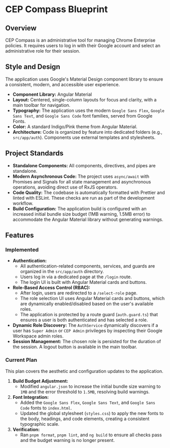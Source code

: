 # CEP Compass Blueprint

## Overview

CEP Compass is an administrative tool for managing Chrome Enterprise policies. It requires users to log in with their Google account and select an administrative role for their session.

## Style and Design

The application uses Google's Material Design component library to ensure a consistent, modern, and accessible user experience.

- **Component Library:** Angular Material
- **Layout:** Centered, single-column layouts for focus and clarity, with a main toolbar for navigation.
- **Typography:** The application uses the modern `Google Sans Flex`, `Google Sans Text`, and `Google Sans Code` font families, served from Google Fonts.
- **Color:** A standard Indigo/Pink theme from Angular Material.
- **Architecture:** Code is organized by feature into dedicated folders (e.g., `src/app/auth`). Components use external templates and stylesheets.

## Project Standards

- **Standalone Components:** All components, directives, and pipes are standalone.
- **Modern Asynchronous Code:** The project uses `async/await` with Promises and Signals for all state management and asynchronous operations, avoiding direct use of RxJS operators.
- **Code Quality:** The codebase is automatically formatted with Prettier and linted with ESLint. These checks are run as part of the development workflow.
- **Build Configuration:** The application build is configured with an increased initial bundle size budget (1MB warning, 1.5MB error) to accommodate the Angular Material library without generating warnings.

## Features

### Implemented

- **Authentication:**
  - All authentication-related components, services, and guards are organized in the `src/app/auth` directory.
  - Users log in via a dedicated page at the `/login` route.
  - The login UI is built with Angular Material cards and buttons.
- **Role-Based Access Control (RBAC):**
  - After login, users are redirected to a `/select-role` page.
  - The role selection UI uses Angular Material cards and buttons, which are dynamically enabled/disabled based on the user's available roles.
  - The application is protected by a route guard (`auth.guard.ts`) that ensures a user is both authenticated and has selected a role.
- **Dynamic Role Discovery:** The `AuthService` dynamically discovers if a user has `Super Admin` or `CEP Admin` privileges by inspecting their Google Workspace admin roles.
- **Session Management:** The chosen role is persisted for the duration of the session. A logout button is available in the main toolbar.

### Current Plan

This plan covers the aesthetic and configuration updates to the application.

1.  **Build Budget Adjustment:**
    -   Modified `angular.json` to increase the initial bundle size warning to `1MB` and the error threshold to `1.5MB`, resolving build warnings.
2.  **Font Integration:**
    -   Added the `Google Sans Flex`, `Google Sans Text`, and `Google Sans Code` fonts to `index.html`.
    -   Updated the global stylesheet (`styles.css`) to apply the new fonts to the body, headings, and code elements, creating a consistent typographic scale.
3.  **Verification:**
    -   Ran `pnpm format`, `pnpm lint`, and `ng build` to ensure all checks pass and the budget warning is no longer present.
